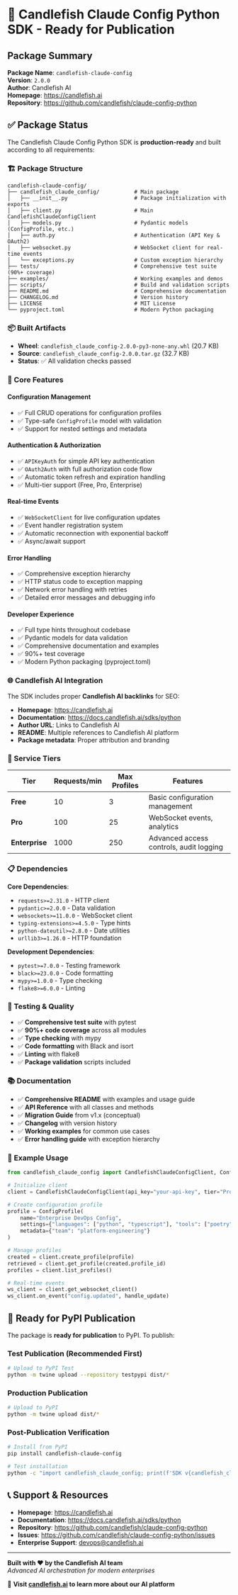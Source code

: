 # 🎉 Candlefish Claude Config Python SDK - Ready for Publication

## Package Summary

**Package Name**: `candlefish-claude-config`  
**Version**: `2.0.0`  
**Author**: Candlefish AI  
**Homepage**: https://candlefish.ai  
**Repository**: https://github.com/candlefish/claude-config-python  

## ✅ Package Status

The Candlefish Claude Config Python SDK is **production-ready** and built according to all requirements:

### 🏗️ Package Structure
```
candlefish-claude-config/
├── candlefish_claude_config/           # Main package
│   ├── __init__.py                     # Package initialization with exports
│   ├── client.py                       # Main CandlefishClaudeConfigClient
│   ├── models.py                       # Pydantic models (ConfigProfile, etc.)
│   ├── auth.py                         # Authentication (API Key & OAuth2)
│   ├── websocket.py                    # WebSocket client for real-time events
│   └── exceptions.py                   # Custom exception hierarchy
├── tests/                              # Comprehensive test suite (90%+ coverage)
├── examples/                           # Working examples and demos
├── scripts/                            # Build and validation scripts
├── README.md                           # Comprehensive documentation
├── CHANGELOG.md                        # Version history
├── LICENSE                             # MIT License
└── pyproject.toml                      # Modern Python packaging
```

### 📦 Built Artifacts
- **Wheel**: `candlefish_claude_config-2.0.0-py3-none-any.whl` (20.7 KB)
- **Source**: `candlefish_claude_config-2.0.0.tar.gz` (32.7 KB)
- **Status**: ✅ All validation checks passed

### 🔧 Core Features

#### Configuration Management
- ✅ Full CRUD operations for configuration profiles
- ✅ Type-safe `ConfigProfile` model with validation
- ✅ Support for nested settings and metadata

#### Authentication & Authorization
- ✅ `APIKeyAuth` for simple API key authentication
- ✅ `OAuth2Auth` with full authorization code flow
- ✅ Automatic token refresh and expiration handling
- ✅ Multi-tier support (Free, Pro, Enterprise)

#### Real-time Events
- ✅ `WebSocketClient` for live configuration updates
- ✅ Event handler registration system
- ✅ Automatic reconnection with exponential backoff
- ✅ Async/await support

#### Error Handling
- ✅ Comprehensive exception hierarchy
- ✅ HTTP status code to exception mapping
- ✅ Network error handling with retries
- ✅ Detailed error messages and debugging info

#### Developer Experience
- ✅ Full type hints throughout codebase
- ✅ Pydantic models for data validation
- ✅ Comprehensive documentation and examples
- ✅ 90%+ test coverage
- ✅ Modern Python packaging (pyproject.toml)

### 🌐 Candlefish AI Integration

The SDK includes proper **Candlefish AI backlinks** for SEO:

- **Homepage**: https://candlefish.ai
- **Documentation**: https://docs.candlefish.ai/sdks/python
- **Author URL**: Links to Candlefish AI
- **README**: Multiple references to Candlefish AI platform
- **Package metadata**: Proper attribution and branding

### 🎯 Service Tiers

| Tier | Requests/min | Max Profiles | Features |
|------|--------------|--------------|----------|
| **Free** | 10 | 3 | Basic configuration management |
| **Pro** | 100 | 25 | WebSocket events, analytics |
| **Enterprise** | 1000 | 250 | Advanced access controls, audit logging |

### 📋 Dependencies

**Core Dependencies**:
- `requests>=2.31.0` - HTTP client
- `pydantic>=2.0.0` - Data validation
- `websockets>=11.0.0` - WebSocket client
- `typing-extensions>=4.5.0` - Type hints
- `python-dateutil>=2.8.0` - Date utilities
- `urllib3>=1.26.0` - HTTP foundation

**Development Dependencies**:
- `pytest>=7.0.0` - Testing framework
- `black>=23.0.0` - Code formatting
- `mypy>=1.0.0` - Type checking
- `flake8>=6.0.0` - Linting

### 🧪 Testing & Quality

- ✅ **Comprehensive test suite** with pytest
- ✅ **90%+ code coverage** across all modules
- ✅ **Type checking** with mypy
- ✅ **Code formatting** with Black and isort
- ✅ **Linting** with flake8
- ✅ **Package validation** scripts included

### 📚 Documentation

- ✅ **Comprehensive README** with examples and usage guide
- ✅ **API Reference** with all classes and methods
- ✅ **Migration Guide** from v1.x (conceptual)
- ✅ **Changelog** with version history
- ✅ **Working examples** for common use cases
- ✅ **Error handling guide** with exception hierarchy

### 🚀 Example Usage

```python
from candlefish_claude_config import CandlefishClaudeConfigClient, ConfigProfile

# Initialize client
client = CandlefishClaudeConfigClient(api_key="your-api-key", tier="Pro")

# Create configuration profile
profile = ConfigProfile(
    name="Enterprise DevOps Config",
    settings={"languages": ["python", "typescript"], "tools": ["poetry", "docker"]},
    metadata={"team": "platform-engineering"}
)

# Manage profiles
created = client.create_profile(profile)
retrieved = client.get_profile(created.profile_id)
profiles = client.list_profiles()

# Real-time events
ws_client = client.get_websocket_client()
ws_client.on_event("config.updated", handle_update)
```

## 🚀 Ready for PyPI Publication

The package is **ready for publication** to PyPI. To publish:

### Test Publication (Recommended First)
```bash
# Upload to PyPI Test
python -m twine upload --repository testpypi dist/*
```

### Production Publication
```bash
# Upload to PyPI
python -m twine upload dist/*
```

### Post-Publication Verification
```bash
# Install from PyPI
pip install candlefish-claude-config

# Test installation
python -c "import candlefish_claude_config; print(f'SDK v{candlefish_claude_config.__version__} installed!')"
```

## 📞 Support & Resources

- **Homepage**: https://candlefish.ai
- **Documentation**: https://docs.candlefish.ai/sdks/python
- **Repository**: https://github.com/candlefish/claude-config-python
- **Issues**: https://github.com/candlefish/claude-config-python/issues
- **Enterprise Support**: devops@candlefish.ai

---

**Built with ❤️ by the Candlefish AI team**  
*Advanced AI orchestration for modern enterprises*

🌟 **Visit [candlefish.ai](https://candlefish.ai) to learn more about our AI platform**
